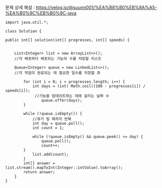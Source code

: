 문제 상세 해설 :
https://velog.io/@suunn001/%EA%B8%B0%EB%8A%A5-%EA%B0%9C%EB%B0%9C-java

    import java.util.*;

    class Solution {

    public int[] solution(int[] progresses, int[] speeds) {
    

        List<Integer> list = new ArrayList<>();     
        //각 배포마다 배포되는 기능의 수를 저장할 리스트
    
        Queue<Integer> queue = new LinkedList<>();
        //각 작업이 완료되는 데 필요한 일수를 저장할 큐

            for (int i = 0; i < progresses.length; i++) {
                int days = (int) Math.ceil((100 - progresses[i]) / speeds[i]);
                 //기능을 업데이트하는 데에 걸리는 날짜 수
                    queue.offer(days);
            }
        
            while (!queue.isEmpty()) {
                //큐가 빌 때까지 반복
                int day = queue.poll();
                int count = 1;
            
                while (!queue.isEmpty() && queue.peek() <= day) {
                    queue.poll();
                    count++;
            }
                list.add(count);
            }
            int[] answer = list.stream().mapToInt(Integer::intValue).toArray();
            return answer;
        }
    }